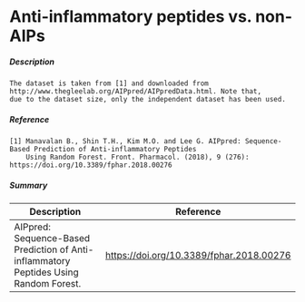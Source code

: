 # Anti-inflammatory peptides vs. non-AIPs

##### Description

    The dataset is taken from [1] and downloaded from http://www.thegleelab.org/AIPpred/AIPpredData.html. Note that, 
    due to the dataset size, only the independent dataset has been used. 
    
##### Reference

    [1] Manavalan B., Shin T.H., Kim M.O. and Lee G. AIPpred: Sequence-Based Prediction of Anti-inflammatory Peptides 
        Using Random Forest. Front. Pharmacol. (2018), 9 (276): https://doi.org/10.3389/fphar.2018.00276
               
##### Summary
 
| Description                                                               | Reference                         |
|---------------------------------------------------------------------------|-----------------------------------|
| AIPpred: Sequence-Based Prediction of Anti-inflammatory Peptides Using Random Forest. | https://doi.org/10.3389/fphar.2018.00276  |

